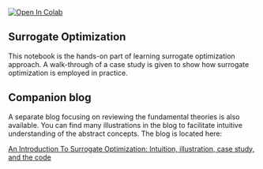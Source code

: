 [![Open In Colab](https://colab.research.google.com/assets/colab-badge.svg)](https://colab.research.google.com/github/ShuaiGuo16/Surrogate_Optimization/blob/master/Surrogate_Optimization.ipynb)

## Surrogate Optimization

This notebook is the hands-on part of learning surrogate optimization approach. A walk-through of a case study is given to show how surrogate optimization is employed in practice.

## Companion blog

A separate blog focusing on reviewing the fundamental theories is also available. You can find many illustrations in the blog to facilitate intuitive understanding of the abstract concepts. The blog is located here:

[An Introduction To Surrogate Optimization: Intuition, illustration, case study, and the code](https://towardsdatascience.com/an-introduction-to-surrogate-optimization-intuition-illustration-case-study-and-the-code-5d9364aed51b?sk=cf62f0cb9fbf0aa8cde65a515e21c1e4)
